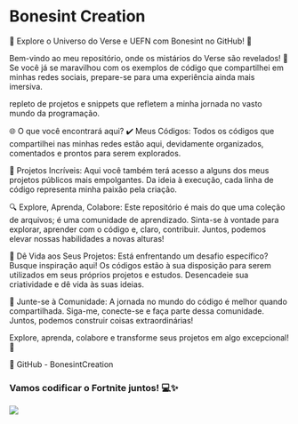 # Bonesint Creation

🚀 Explore o Universo do Verse e UEFN com Bonesint no GitHub! 🚀

Bem-vindo ao meu repositório, onde os mistários do Verse são revelados! 🌟 Se você já se maravilhou com os exemplos de código que compartilhei em minhas redes sociais, prepare-se para uma experiência ainda mais imersiva.

repleto de projetos e snippets que refletem a minha jornada no vasto mundo da programação.

🌐 O que você encontrará aqui?
✔️ Meus Códigos: Todos os códigos que compartilhei nas minhas redes estão aqui, devidamente organizados, comentados e prontos para serem explorados.

🚀 Projetos Incríveis: Aqui você também terá acesso a alguns dos meus projetos públicos mais empolgantes. Da ideia à execução, cada linha de código representa minha paixão pela criação.

🔍 Explore, Aprenda, Colabore:
Este repositório é mais do que uma coleção de arquivos; é uma comunidade de aprendizado. Sinta-se à vontade para explorar, aprender com o código e, claro, contribuir. Juntos, podemos elevar nossas habilidades a novas alturas!

🌈 Dê Vida aos Seus Projetos:
Está enfrentando um desafio específico? Busque inspiração aqui! Os códigos estão à sua disposição para serem utilizados em seus próprios projetos e estudos. Desencadeie sua criatividade e dê vida às suas ideias.

🤝 Junte-se à Comunidade:
A jornada no mundo do código é melhor quando compartilhada. Siga-me, conecte-se e faça parte dessa comunidade. Juntos, podemos construir coisas extraordinárias!

Explore, aprenda, colabore e transforme seus projetos em algo excepcional! 🚀

🔗 GitHub - BonesintCreation

### Vamos codificar o Fortnite juntos! 💻✨

<a href="https://instagram.com/bonesint.creation" target="_blank"><img src="https://img.shields.io/badge/-Portfolio-lightgrey?style=for-the-badge&logo=instagram" target="_blank"></a>
